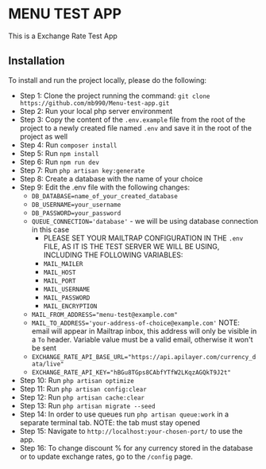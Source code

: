 # MENU TEST APP

This is a Exchange Rate Test App

## Installation

To install and run the project locally, please do the following:
- Step 1: Clone the project running the command: `git clone https://github.com/mb990/Menu-test-app.git`
- Step 2: Run your local php server environment
- Step 3: Copy the content of the `.env.example` file from the root of the project to a newly created file named `.env` and save it in the root of the project as well
- Step 4: Run `composer install`
- Step 5: Run `npm install`
- Step 6: Run `npm run dev`
- Step 7: Run `php artisan key:generate`
- Step 8: Create a database with the name of your choice
- Step 9: Edit the .env file with the following changes:
    - `DB_DATABASE=name_of_your_created_database`
    - `DB_USERNAME=your_username`
    - `DB_PASSWORD=your_password`
    - `QUEUE_CONNECTION='database'` - we will be using database connection in this case
        - PLEASE SET YOUR MAILTRAP CONFIGURATION IN THE `.env` FILE, AS IT IS THE TEST SERVER WE WILL BE USING, INCLUDING THE FOLLOWING VARIABLES:
        - `MAIL_MAILER`
        - `MAIL_HOST`
        - `MAIL_PORT`
        - `MAIL_USERNAME`
        - `MAIL_PASSWORD`
        - `MAIL_ENCRYPTION`
    - `MAIL_FROM_ADDRESS="menu-test@example.com"`
    - `MAIL_TO_ADDRESS='your-address-of-choice@example.com'` NOTE: email will appear in Mailtrap inbox, this address will only be visible in a `To` header. Variable value must be a valid email, otherwise it won't be sent
    - `EXCHANGE_RATE_API_BASE_URL="https://api.apilayer.com/currency_data/live"`
    - `EXCHANGE_RATE_API_KEY="hBGu8TGps8CAbfYTfW2LKqzAGQkT9J2t"`
- Step 10: Run `php artisan optimize`
- Step 11: Run `php artisan config:clear`
- Step 12: Run `php artisan cache:clear`
- Step 13: Run `php artisan migrate --seed`
- Step 14: In order to use queues run `php artisan queue:work` in a separate terminal tab. NOTE: the tab must stay opened
- Step 15: Navigate to `http://localhost:your-chosen-port/` to use the app.
- Step 16: To change discount % for any currency stored in the database or to update exchange rates, go to the `/config` page.
